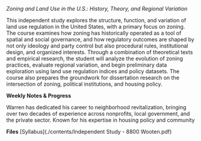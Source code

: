 *Zoning and Land Use in the U.S.: History, Theory, and Regional Variation*

This independent study explores the structure, function, and variation of land use regulation in the United States, with a primary focus on zoning. The course examines how zoning has historically operated as a tool of spatial and social governance, and how regulatory outcomes are shaped by not only ideology and party control but also procedural rules, institutional design, and organized interests. Through a combination of theoretical texts and empirical research, the student will analyze the evolution of zoning practices, evaluate regional variation, and begin preliminary data exploration using land use regulation indices and policy datasets. The course also prepares the groundwork for dissertation research on the intersection of zoning, political institutions, and housing policy.

**Weekly Notes & Progress**




Warren has dedicated his career to neighborhood revitalization, bringing over two decades of experience across nonprofits, local government, and the private sector. Known for his expertise in housing policy and community 


**Files**
[Syllabus](./contents/Independent Study - 8800 Wooten.pdf)


